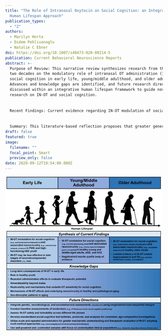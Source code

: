 ```yaml
---
title: "The Role of Intranasal Oxytocin on Social Cognition: an Integrative
  Human Lifespan Approach"
publication_types:
  - "2"
authors:
  - Marilyn Horta
  - Didem Pehlivanoglu
  - Natalie C Ebner
doi: https://doi.org/10.1007/s40473-020-00214-5
publication: Current Behavioral Neuroscience Reports
abstract: >-
  Purpose of Review: This narrative review synthesizes research from the last
  two decades on the modulatory role of intranasal OT administration (IN-OT) on
  social cognition in early life, young/middle adulthood, and older adulthood.
  Advances and knowledge gaps are identified, and future research directions are
  discussed within an integrative human lifespan framework to guide novel
  research on IN-OT and social cognition.


  Recent Findings: Current evidence regarding IN-OT modulation of social-cognitive processes, behavior, and related neurocircuitry is mixed with some studies suggesting benefits (e.g., improved social perception/interactions, emotion processing) depending on contextual (e.g., social stimuli) and interindividual factors (e.g., age, sex, clinical status). Current research, however, is limited by a focus on isolated life phases, males, and select clinical populations as well as a lack of standardized protocols.


  Summary: This literature-based reflection proposes that greater generalizability of findings and scientific advancement on social-cognitive modulation via IN-OT requires standardized, multi-method, longitudinal, and cross-sequential assessments in well-powered, well-controlled, and representative samples in line with an integrative lifespan approach, which considers development as a lifelong dynamic process involving both change and stability characterized by the interplay between genetic, neurobiological, and socio-behavioral factors.
draft: false
featured: true
image:
  filename: ""
  focal_point: Smart
  preview_only: false
date: 2020-09-12T19:54:00.000Z
---
```

![](fig.jpg)